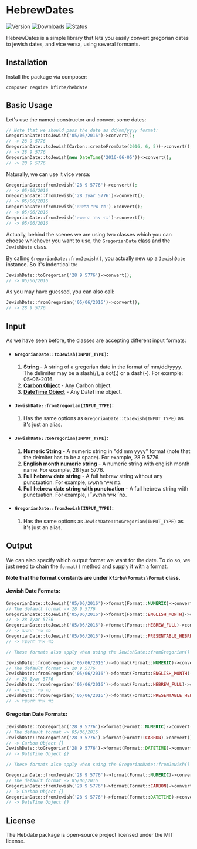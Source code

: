 # HebrewDates

![Version](https://img.shields.io/packagist/v/kfirba/hebdate.svg)
![Downloads](https://img.shields.io/packagist/dt/kfirba/hebdate.svg)
![Status](https://api.travis-ci.org/kfirba/Hebdate.svg)

HebrewDates is a simple library that lets you easily convert gregorian dates to jewish dates, and vice versa, using several formants.

## Installation

Install the package via composer:
    
    composer require kfirba/hebdate
    
## Basic Usage

Let's use the named constructor and convert some dates:

```php
// Note that we should pass the date as dd/mm/yyyy format:
GregorianDate::toJewish('05/06/2016')->convert();
// -> 28 9 5776
GregorianDate::toJewish(Carbon::createFromDate(2016, 6, 5))->convert();
// -> 28 9 5776
GregorianDate::toJewish(new DateTime('2016-06-05'))->convert();
// -> 28 9 5776
```

Naturally, we can use it vice versa:

```php
GregorianDate::fromJewish('28 9 5776')->convert();
// -> 05/06/2016
GregorianDate::fromJewish('28 Iyar 5776')->convert();
// -> 05/06/2016
GregorianDate::fromJewish('כח אייר התשעו')->convert();
// -> 05/06/2016
GregorianDate::fromJewish('כח׳ אייר התשע״ו')->convert();
// -> 05/06/2016
```

Actually, behind the scenes we are using two classes which you can choose whichever you want to use, the `GregorianDate` class and the `JewishDate` class.

By calling `GregorianDate::fromJewish()`, you actually new up a `JewishDate` instance. So it's indentical to: 

```php
JewishDate::toGregorian('28 9 5776')->convert();
// -> 05/06/2016
```

As you may have guessed, you can also call:

```php
JewishDate::fromGregorian('05/06/2016')->convert();
// -> 28 9 5776
```

## Input

As we have seen before, the classes are accepting different input formats:

* #### `GregorianDate::toJewish(INPUT_TYPE)`:
    1. **String** - A string of a gregorian date in the format of mm/dd/yyyy. The delimiter may be a slash(/), a dot(.) or a dash(-). For example: 05-06-2016.
    2. [**Carbon Object**](https://github.com/briannesbitt/Carbon) - Any Carbon object.
    3. [**DateTime Object**](http://php.net/manual/en/class.datetime.php) - Any DateTime object.

* #### `JewishDate::fromGregorian(INPUT_TYPE)`:
    1. Has the same options as `GregorianDate::toJewish(INPUT_TYPE)` as it's just an alias.
    
* #### `JewishDate::toGregorian(INPUT_TYPE)`:
    1. **Numeric String** - A numeric string in "dd mm yyyy" format (note that the delmiter has to be a space). For example, 28&nbsp;9&nbsp;5776.
    2. **English month numeric string** - A numeric string with english month name. For example, 28&nbsp;Iyar&nbsp;5776.
    3. **Full hebrew date string** - A full hebrew string without any punctuation. For example, כח&nbsp;אייר&nbsp;התשעו.
    4. **Full hebrew date string with punctuation** - A full hebrew string with punctuation. For example, כח׳&nbsp;אייר&nbsp;התשע״ו.

* #### `GregorianDate::fromJewish(INPUT_TYPE)`:
    1. Has the same options as `JewishDate::toGregorian(INPUT_TYPE)` as it's just an alias.

## Output

We can also specify which output format we want for the date. To do so, we just need to chain the `format()` method and supply it with a format.

**Note that the format constants are under `Kfirba\Formats\Format` class.**

#### Jewish Date Formats:

```php
GregorianDate::toJewish('05/06/2016')->format(Format::NUMERIC)->convert();
// The default format -> 28 9 5776
GregorianDate::toJewish('05/06/2016')->format(Format::ENGLISH_MONTH)->convert();
// -> 28 Iyar 5776
GregorianDate::toJewish('05/06/2016')->format(Format::HEBREW_FULL)->convert();
// -> כח אייר התשעו
GregorianDate::toJewish('05/06/2016')->format(Format::PRESENTABLE_HEBREW_FULL)->convert();
// -> כח׳ אייר התשע״ו

// These formats also apply when using the JewishDate::fromGregorian() constructor:

JewishDate::fromGregorian('05/06/2016')->format(Format::NUMERIC)->convert();
// The default format -> 28 9 5776
JewishDate::fromGregorian('05/06/2016')->format(Format::ENGLISH_MONTH)->convert();
// -> 28 Iyar 5776
JewishDate::fromGregorian('05/06/2016')->format(Format::HEBREW_FULL)->convert();
// -> כח אייר התשעו
JewishDate::fromGregorian('05/06/2016')->format(Format::PRESENTABLE_HEBREW_FULL)->convert();
// -> כח׳ אייר התשע״ו
```

#### Gregorian Date Formats:

```php
JewishDate::toGregorian('28 9 5776')->format(Format::NUMERIC)->convert();
// The default format -> 05/06/2016
JewishDate::toGregorian('28 9 5776')->format(Format::CARBON)->convert();
// -> Carbon Object {}
JewishDate::toGregorian('28 9 5776')->format(Format::DATETIME)->convert();
// -> DateTime Object {}

// These formats also apply when suing the GregorianDate::fromJewish() constructor:

GregorianDate::fromJewish('28 9 5776')->format(Format::NUMERIC)->convert();
// The default format -> 05/06/2016
GregorianDate::fromJewish('28 9 5776')->format(Format::CARBON)->convert();
// -> Carbon Object {}
GregorianDate::fromJewish('28 9 5776')->format(Format::DATETIME)->convert();
// -> DateTime Object {}
```

## License
The Hebdate package is open-source project licensed under the MIT license.
